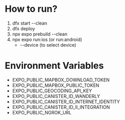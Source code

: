 # How to run?

1. dfx start --clean
2. dfx deploy
3. npx expo prebuild --clean
4. npx expo run:ios (or run:android)
   - --device (to select device)

# Environment Variables

- EXPO_PUBLIC_MAPBOX_DOWNLOAD_TOKEN
- EXPO_PUBLIC_MAPBOX_PUBLIC_TOKEN
- EXPO_PUBLIC_GEOCODING_API_KEY
- EXPO_PUBLIC_CANISTER_ID_WANDERLY
- EXPO_PUBLIC_CANISTER_ID_INTERNET_IDENTITY
- EXPO_PUBLIC_CANISTER_ID_II_INTEGRATION
- EXPO_PUBLIC_NGROK_URL
